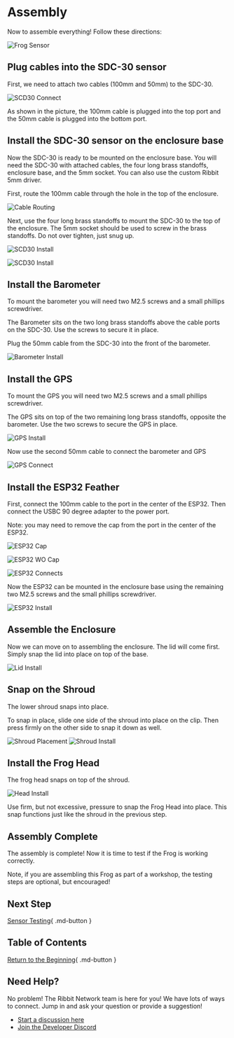 # Assembly

Now to assemble everything!  Follow these directions:

![Frog Sensor](images/frogsensor.jpg)

## Plug cables into the SDC-30 sensor

First, we need to attach two cables (100mm and 50mm) to the SDC-30.  

![SCD30 Connect](images/scd30_connect.jpg)

As shown in the picture, the 100mm cable is plugged into the top port and the 50mm cable is plugged into the bottom port.  

## Install the SDC-30 sensor on the enclosure base

Now the SDC-30 is ready to be mounted on the enclosure base.  You will need the SDC-30 with attached cables, the four long brass standoffs, enclosure base, and the 5mm socket.  You can also use the custom Ribbit 5mm driver.  

First, route the 100mm cable through the hole in the top of the enclosure.

![Cable Routing](images/cable_routing.jpg)

Next, use the four long brass standoffs to mount the SDC-30 to the top of the enclosure.  The 5mm socket should be used to screw in the brass standoffs.  Do not over tighten, just snug up.

![SCD30 Install](images/scd30_install.jpg)

![SCD30 Install](images/scd30_install2.jpg)

## Install the Barometer

To mount the barometer you will need two M2.5 screws and a small phillips screwdriver.

The Barometer sits on the two long brass standoffs above the cable ports on the SDC-30.  Use the screws to secure it in place.

Plug the 50mm cable from the SDC-30 into the front of the barometer.

![Barometer Install](images/barometer_install.jpg)

## Install the GPS

To mount the GPS you will need two M2.5 screws and a small phillips screwdriver.  

The GPS sits on top of the two remaining long brass standoffs, opposite the barometer.  Use the two screws to secure the GPS in place.

![GPS Install](images/gps_install.jpg)

Now use the second 50mm cable to connect the barometer and GPS

![GPS Connect](images/barometer_gps_connect.jpg)

## Install the ESP32 Feather

First, connect the 100mm cable to the port in the center of the ESP32.  Then connect the USBC 90 degree adapter to the power port.

Note: you may need to remove the cap from the port in the center of the ESP32.

![ESP32 Cap](images/esp32cap.jpg)

![ESP32 WO Cap](images/esp32wocap.jpg)

![ESP32 Connects](images/esp32_connect2.jpg)

Now the ESP32 can be mounted in the enclosure base using the remaining two M2.5 screws and the small phillips screwdriver.

![ESP32 Install](images/esp32_install2.jpg)

## Assemble the Enclosure

Now we can move on to assembling the enclosure.  The lid will come first.  
Simply snap the lid into place on top of the base.

![Lid Install](images/lid_install.jpg)

## Snap on the Shroud

The lower shroud snaps into place.

To snap in place, slide one side of the shroud into place on the clip.  Then press firmly on the other side to snap it down as well.

![Shroud Placement](images/shroud_placement.jpg)
![Shroud Install](images/shroud_install.jpg)

## Install the Frog Head

The frog head snaps on top of the shroud.

![Head Install](images/head_install.jpg)

Use firm, but not excessive, pressure to snap the Frog Head into place.  This snap functions just like the shroud in the previous step.

## Assembly Complete

The assembly is complete! Now it is time to test if the Frog is working correctly.

Note, if you are assembling this Frog as part of a workshop, the testing steps are optional, but encouraged!

## Next Step

[Sensor Testing](../5-testing/5-sensor-testing.md){ .md-button }

## Table of Contents

[Return to the Beginning](../index.md){ .md-button }

## Need Help?

No problem! The Ribbit Network team is here for you! We have lots of ways to connect. Jump in and ask your question or provide a suggestion!

* [Start a discussion here](https://github.com/Ribbit-Network/ribbit-network-frog-sensor/discussions/new)
* [Join the Developer Discord](https://discord.gg/vq8PkDb2TC)
